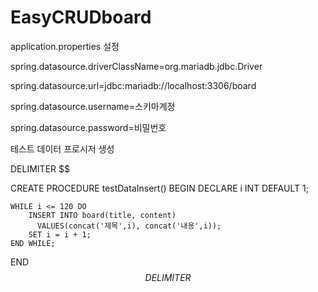 # EasyCRUDboard

application.properties 설정

spring.datasource.driverClassName=org.mariadb.jdbc.Driver

spring.datasource.url=jdbc:mariadb://localhost:3306/board

spring.datasource.username=스키마계정

spring.datasource.password=비밀번호


테스트 데이터 프로시저 생성

DELIMITER $$

CREATE PROCEDURE testDataInsert()
BEGIN
    DECLARE i INT DEFAULT 1;

    WHILE i <= 120 DO
        INSERT INTO board(title, content)
          VALUES(concat('제목',i), concat('내용',i));
        SET i = i + 1;
    END WHILE;
END$$
DELIMITER $$
